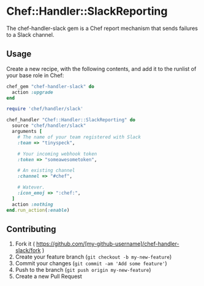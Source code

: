 # Chef::Handler::SlackReporting

The chef-handler-slack gem is a Chef report mechanism that sends
failures to a Slack channel.

## Usage

Create a new recipe, with the following contents, and add it to the runlist of your base role in Chef:

```ruby
chef_gem "chef-handler-slack" do
  action :upgrade
end

require 'chef/handler/slack'

chef_handler "Chef::Handler::SlackReporting" do
  source "chef/handler/slack"
  arguments [
    # The name of your team registered with Slack
    :team => "tinyspeck",

    # Your incoming webhook token
    :token => "someawesometoken",

    # An existing channel
    :channel => "#chef",

    # Watever.
    :icon_emoj => ":chef:",
  ]
  action :nothing
end.run_action(:enable)
```

## Contributing

1. Fork it ( https://github.com/[my-github-username]/chef-handler-slack/fork )
2. Create your feature branch (`git checkout -b my-new-feature`)
3. Commit your changes (`git commit -am 'Add some feature'`)
4. Push to the branch (`git push origin my-new-feature`)
5. Create a new Pull Request
